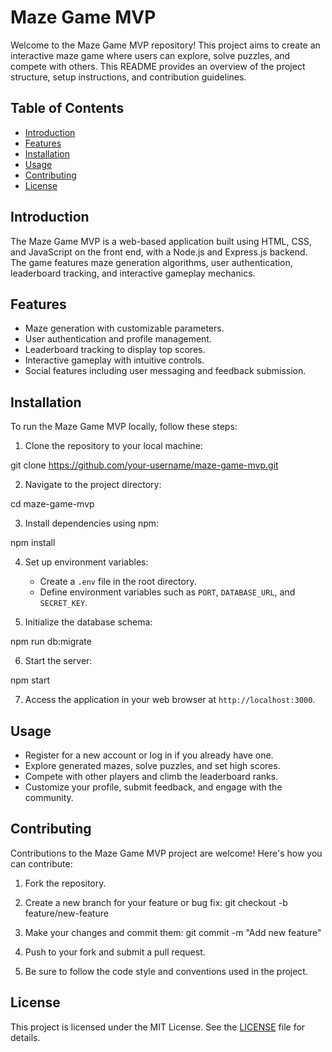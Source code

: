# Maze Game MVP

Welcome to the Maze Game MVP repository! This project aims to create an interactive maze game where users can explore, solve puzzles, and compete with others. This README provides an overview of the project structure, setup instructions, and contribution guidelines.

## Table of Contents

- [Introduction](#introduction)
- [Features](#features)
- [Installation](#installation)
- [Usage](#usage)
- [Contributing](#contributing)
- [License](#license)

## Introduction

The Maze Game MVP is a web-based application built using HTML, CSS, and JavaScript on the front end, with a Node.js and Express.js backend. The game features maze generation algorithms, user authentication, leaderboard tracking, and interactive gameplay mechanics.

## Features

- Maze generation with customizable parameters.
- User authentication and profile management.
- Leaderboard tracking to display top scores.
- Interactive gameplay with intuitive controls.
- Social features including user messaging and feedback submission.

## Installation

To run the Maze Game MVP locally, follow these steps:

1. Clone the repository to your local machine:

git clone https://github.com/your-username/maze-game-mvp.git

2. Navigate to the project directory:

cd maze-game-mvp

3. Install dependencies using npm:

npm install

4. Set up environment variables:

   - Create a `.env` file in the root directory.
   - Define environment variables such as `PORT`, `DATABASE_URL`, and `SECRET_KEY`.

5. Initialize the database schema:

npm run db:migrate

6. Start the server:

npm start

7. Access the application in your web browser at `http://localhost:3000`.

## Usage

- Register for a new account or log in if you already have one.
- Explore generated mazes, solve puzzles, and set high scores.
- Compete with other players and climb the leaderboard ranks.
- Customize your profile, submit feedback, and engage with the community.

## Contributing

Contributions to the Maze Game MVP project are welcome! Here's how you can contribute:

1. Fork the repository.
2. Create a new branch for your feature or bug fix:
git checkout -b feature/new-feature

3. Make your changes and commit them:
git commit -m "Add new feature"

4. Push to your fork and submit a pull request.
5. Be sure to follow the code style and conventions used in the project.

## License

This project is licensed under the MIT License. See the [LICENSE](LICENSE) file for details.

